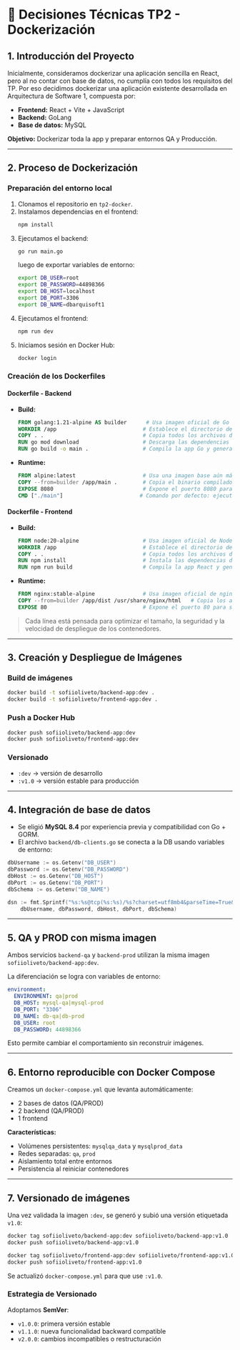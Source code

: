 # 📝 Decisiones Técnicas TP2 - Dockerización

## 1. Introducción del Proyecto

Inicialmente, consideramos dockerizar una aplicación sencilla en React, pero al no contar con base de datos, no cumplía con todos los requisitos del TP. Por eso decidimos dockerizar una aplicación existente desarrollada en Arquitectura de Software 1, compuesta por:

- **Frontend:** React + Vite + JavaScript
- **Backend:** GoLang
- **Base de datos:** MySQL

**Objetivo:** Dockerizar toda la app y preparar entornos QA y Producción.

---

## 2. Proceso de Dockerización

### Preparación del entorno local

1. Clonamos el repositorio en `tp2-docker`.
2. Instalamos dependencias en el frontend:
   ```bash
   npm install
   ```
3. Ejecutamos el backend:
   ```bash
   go run main.go
   ```
   luego de exportar variables de entorno:
   ```bash
   export DB_USER=root
   export DB_PASSWORD=44898366
   export DB_HOST=localhost
   export DB_PORT=3306
   export DB_NAME=dbarquisoft1
   ```
4. Ejecutamos el frontend:
   ```bash
   npm run dev
   ```
5. Iniciamos sesión en Docker Hub:
   ```bash
   docker login
   ```

### Creación de los Dockerfiles

#### Dockerfile - Backend

- **Build:**
  ```dockerfile
  FROM golang:1.21-alpine AS builder      # Usa imagen oficial de Go (liviana, basada en Alpine) para compilar
  WORKDIR /app                           # Establece el directorio de trabajo dentro del contenedor
  COPY . .                               # Copia todos los archivos del backend al contenedor
  RUN go mod download                    # Descarga las dependencias de Go declaradas en go.mod
  RUN go build -o main .                 # Compila la app Go y genera un binario llamado 'main'
  ```
- **Runtime:**
  ```dockerfile
  FROM alpine:latest                     # Usa una imagen base aún más liviana para ejecutar el binario
  COPY --from=builder /app/main .        # Copia el binario compilado desde la etapa anterior
  EXPOSE 8080                            # Expone el puerto 8080 para que Docker pueda mapearlo
  CMD ["./main"]                        # Comando por defecto: ejecuta el binario
  ```

#### Dockerfile - Frontend

- **Build:**
  ```dockerfile
  FROM node:20-alpine                    # Usa imagen oficial de Node.js (liviana, basada en Alpine) para compilar
  WORKDIR /app                           # Establece el directorio de trabajo dentro del contenedor
  COPY . .                               # Copia todos los archivos del frontend al contenedor
  RUN npm install                        # Instala las dependencias de Node.js declaradas en package.json
  RUN npm run build                      # Compila la app React y genera archivos estáticos en /dist
  ```
- **Runtime:**
  ```dockerfile
  FROM nginx:stable-alpine               # Usa imagen oficial de nginx (liviana) para servir archivos estáticos
  COPY --from=builder /app/dist /usr/share/nginx/html   # Copia los archivos compilados al directorio público de nginx
  EXPOSE 80                              # Expone el puerto 80 para servir la app
  ```

> Cada línea está pensada para optimizar el tamaño, la seguridad y la velocidad de despliegue de los contenedores.

---

## 3. Creación y Despliegue de Imágenes

### Build de imágenes
```bash
docker build -t sofiioliveto/backend-app:dev .
docker build -t sofiioliveto/frontend-app:dev .
```

### Push a Docker Hub
```bash
docker push sofiioliveto/backend-app:dev
docker push sofiioliveto/frontend-app:dev
```

### Versionado
- `:dev` → versión de desarrollo
- `:v1.0` → versión estable para producción

---

## 4. Integración de base de datos

- Se eligió **MySQL 8.4** por experiencia previa y compatibilidad con Go + GORM.
- El archivo `backend/db-clients.go` se conecta a la DB usando variables de entorno:

```go
dbUsername := os.Getenv("DB_USER")
dbPassword := os.Getenv("DB_PASSWORD")
dbHost := os.Getenv("DB_HOST")
dbPort := os.Getenv("DB_PORT")
dbSchema := os.Getenv("DB_NAME")

dsn := fmt.Sprintf("%s:%s@tcp(%s:%s)/%s?charset=utf8mb4&parseTime=True&loc=Local",
    dbUsername, dbPassword, dbHost, dbPort, dbSchema)
```

---

## 5. QA y PROD con misma imagen

Ambos servicios `backend-qa` y `backend-prod` utilizan la misma imagen `sofiioliveto/backend-app:dev`.

La diferenciación se logra con variables de entorno:

```yaml
environment:
  ENVIRONMENT: qa|prod
  DB_HOST: mysql-qa|mysql-prod
  DB_PORT: "3306"
  DB_NAME: db-qa|db-prod
  DB_USER: root
  DB_PASSWORD: 44898366
```

Esto permite cambiar el comportamiento sin reconstruir imágenes.

---

## 6. Entorno reproducible con Docker Compose

Creamos un `docker-compose.yml` que levanta automáticamente:

- 2 bases de datos (QA/PROD)
- 2 backend (QA/PROD)
- 1 frontend

**Características:**
- Volúmenes persistentes: `mysqlqa_data` y `mysqlprod_data`
- Redes separadas: `qa`, `prod`
- Aislamiento total entre entornos
- Persistencia al reiniciar contenedores

---

## 7. Versionado de imágenes

Una vez validada la imagen `:dev`, se generó y subió una versión etiquetada `v1.0`:

```bash
docker tag sofiioliveto/backend-app:dev sofiioliveto/backend-app:v1.0
docker push sofiioliveto/backend-app:v1.0

docker tag sofiioliveto/frontend-app:dev sofiioliveto/frontend-app:v1.0
docker push sofiioliveto/frontend-app:v1.0
```

Se actualizó `docker-compose.yml` para que use `:v1.0`.

### Estrategia de Versionado

Adoptamos **SemVer**:
- `v1.0.0`: primera versión estable
- `v1.1.0`: nueva funcionalidad backward compatible
- `v2.0.0`: cambios incompatibles o restructuración